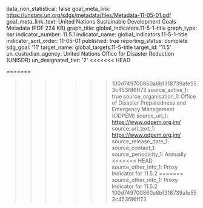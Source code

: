 data_non_statistical: false
goal_meta_link: https://unstats.un.org/sdgs/metadata/files/Metadata-11-05-01.pdf
goal_meta_link_text: United Nations Sustainable Development Goals Metadata (PDF 224
  KB)
graph_title: global_indicators.11-5-1-title
graph_type: bar
indicator_number: 11.5.1
indicator_name: global_indicators.11-5-1-title
indicator_sort_order: 11-05-01
published: true
reporting_status: complete
sdg_goal: '11'
target_name: global_targets.11-5-title
target_id: '11.5'
un_custodian_agency: United Nations Office for Disaster Reduction (UNISDR)
un_designated_tier: '2'
<<<<<<< HEAD

=======
>>>>>>> 100d749700860a6bf318739afe553c453f86ff73
source_active_1: true
source_organisation_1: Office of Disaster Preparedness and Emergency Management (ODPEM)
source_url_1: https://www.odpem.org.jm/
source_url_text_1: https://www.odpem.org.jm/
source_release_date_1: 
source_contact_1: 
source_periodicity_1: Annually
<<<<<<< HEAD
source_other_info_1: Proxy Indicator for 11.5.2
=======
source_other_info_1: Proxy Indicator for 11.5.2
>>>>>>> 100d749700860a6bf318739afe553c453f86ff73
